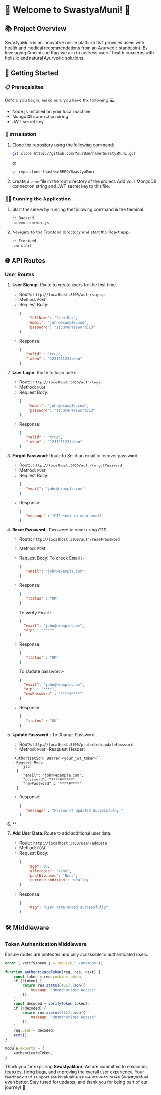 # 🌿 Welcome to SwastyaMuni! 🌟

## 📚 Project Overview
SwastyaMuni is an innovative online platform that provides users with health and medical recommendations from an Ayurvedic standpoint. By leveraging Gmeini and Rag, we aim to address users' health concerns with holistic and natural Ayurvedic solutions.

## 🚀 Getting Started

### 📋 Prerequisites
Before you begin, make sure you have the following 💻:
- Node.js installed on your local machine
- MongoDB connection string
- JWT secret key

### 💾 Installation
1. Clone the repository using the following command:
   ```bash
   git clone https://github.com/YourUsername/SwastyaMuni.git
   ```
   or 
   ```bash
   gh repo clone ShashwatREPO/SwastyaMuni
   ```
2. Create a `.env` file in the root directory of the project. Add your MongoDB connection string and JWT secret key to this file.

### 🏃‍♂️ Running the Application
1. Start the server by running the following command in the terminal:
   ```bash
   cd Backend
   nodemon server.js
   ```
2. Navigate to the Frontend directory and start the React app:
   ```bash
   cd Frontend
   npm start
   ```

## 🌐 API Routes

### User Routes

1. **User Signup**: Route to create users for the first time.
   - Route: `http://localhost:3000/auth/signup`
   - Method: `POST`
   - Request Body:
     ```json
     {
         "fullName": "John Doe",
         "email": "john@example.com",
         "password": "securePassword123"
     }
     ```
   - Response:
     ```json
     {
        "valid" : "true", 
        "token" : "123123123token" 
     }
     ```

2. **User Login**: Route to login users.
   - Route: `http://localhost:3000/auth/login`
   - Method: `POST`
   - Request Body:
     ```json
     {
         "email": "john@example.com",
         "password": "securePassword123"
     }
     ```
   - Response:
     ```json
     {
        "valid" : "true", 
        "token" : "123123123token" 
     }
     ```

3. **Forgot Password**: Route to Send an email to recover password.
   - Route: `http://localhost:3000/auth/forgotPassword`
   - Method: `POST`
   - Request Body:
     ```json
     {
        "email": "john@example.com"
     }
     ```
   - Response:
     ```json
     {
        "message" : "OTP sent to your email"  
     }
     ```
4. **Reset Password** : Password to reset using OTP . 
   - Route: `http://localhost:3000/auth/resetPassword`
   - Method: `POST`
   - Request Body:
    To check Email :- 
     ```json
     {
        "email": "john@example.com"
     }
     ```
   - Response:
     ```json
     {
        "status" : "OK" 
     }
     ```

     To verify Email :- 
      ```json
     {
        "email": "john@example.com", 
        "otp" : "****"
     }
     ```
   - Response:
     ```json
     {
        "status" : "OK" 
     }
     ```
     To Update password:- 
      ```json
     {
        "email": "john@example.com", 
        "otp" : "****",
        "newPassword" : "****#****"
     }
     ```
   - Response:
     ```json
     {
        "status" : "OK" 
     }
     ```
5. **Update Password** : To Change Password . 
   - Route: `http://localhost:3000/protected/updatePassword`
   - Method: `POST`
   -Reaquest Header: 
   ```http
    Authorization: Bearer <your_jwt_token>```
   - Request Body:
     ```json
     {
        "email": "john@example.com",
        "password": "****#*****", 
        "newPassword" : "****#****"
     }
     ```
   - Response:
     ```json
     {
        "message" : "Password! Updated Successfully."
     }
     ```

6. ** 

3. **Add User Data**: Route to add additional user data.
   - Route: `http://localhost:3000/user/addData`
   - Method: `POST`
   - Request Body:
     ```json
     {
         "age": 30,
         "allergies": "None",
         "pastDiseases": "None",
         "currentCondition": "Healthy"
     }
     ```
   - Response:
     ```json
     {
         "msg": "User data added successfully"
     }
     ```

## 🛠️ Middleware

### Token Authentication Middleware
Ensure routes are protected and only accessible to authenticated users.

```javascript
const { verifyToken } = require("./authOps");

function authenticateToken(req, res, next) {
    const token = req.cookies.token;
    if (!token) {
        return res.status(401).json({
            message: "Unauthorized Access"
        });
    }
    const decoded = verifyToken(token);
    if (!decoded) {
        return res.status(401).json({
            message: "Unauthorized Access"
        });
    }
    req.user = decoded;
    next();
}

module.exports = {
    authenticateToken,
}
```

Thank you for exploring **SwastyaMuni**. We are committed to enhancing features, fixing bugs, and improving the overall user experience. Your feedback and support are invaluable as we strive to make SwastyaMuni even better. Stay tuned for updates, and thank you for being part of our journey! 🌿
